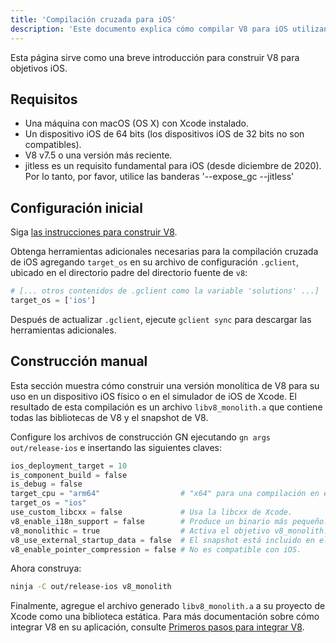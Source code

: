 ```yaml
---
title: 'Compilación cruzada para iOS'
description: 'Este documento explica cómo compilar V8 para iOS utilizando compilación cruzada.'
---
```

Esta página sirve como una breve introducción para construir V8 para objetivos iOS.

## Requisitos

- Una máquina con macOS (OS X) con Xcode instalado.
- Un dispositivo iOS de 64 bits (los dispositivos iOS de 32 bits no son compatibles).
- V8 v7.5 o una versión más reciente.
- jitless es un requisito fundamental para iOS (desde diciembre de 2020). Por lo tanto, por favor, utilice las banderas '--expose_gc --jitless'

## Configuración inicial

Siga [las instrucciones para construir V8](/docs/build).

Obtenga herramientas adicionales necesarias para la compilación cruzada de iOS agregando `target_os` en su archivo de configuración `.gclient`, ubicado en el directorio padre del directorio fuente de `v8`:

```python
# [... otros contenidos de .gclient como la variable 'solutions' ...]
target_os = ['ios']
```

Después de actualizar `.gclient`, ejecute `gclient sync` para descargar las herramientas adicionales.

## Construcción manual

Esta sección muestra cómo construir una versión monolítica de V8 para su uso en un dispositivo iOS físico o en el simulador de iOS de Xcode. El resultado de esta compilación es un archivo `libv8_monolith.a` que contiene todas las bibliotecas de V8 y el snapshot de V8.

Configure los archivos de construcción GN ejecutando `gn args out/release-ios` e insertando las siguientes claves:

```python
ios_deployment_target = 10
is_component_build = false
is_debug = false
target_cpu = "arm64"                  # "x64" para una compilación en el simulador.
target_os = "ios"
use_custom_libcxx = false             # Usa la libcxx de Xcode.
v8_enable_i18n_support = false        # Produce un binario más pequeño.
v8_monolithic = true                  # Activa el objetivo v8_monolith.
v8_use_external_startup_data = false  # El snapshot está incluido en el binario.
v8_enable_pointer_compression = false # No es compatible con iOS.
```

Ahora construya:

```bash
ninja -C out/release-ios v8_monolith
```

Finalmente, agregue el archivo generado `libv8_monolith.a` a su proyecto de Xcode como una biblioteca estática. Para más documentación sobre cómo integrar V8 en su aplicación, consulte [Primeros pasos para integrar V8](/docs/embed).
